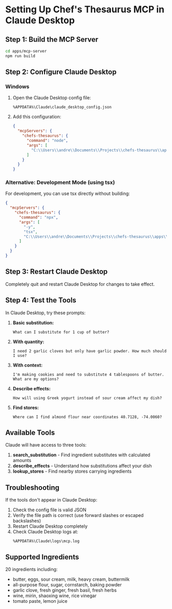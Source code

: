 # Setting Up Chef's Thesaurus MCP in Claude Desktop

## Step 1: Build the MCP Server

```bash
cd apps/mcp-server
npm run build
```

## Step 2: Configure Claude Desktop

### Windows

1. Open the Claude Desktop config file:
   ```
   %APPDATA%\Claude\claude_desktop_config.json
   ```
   
2. Add this configuration:
   ```json
   {
     "mcpServers": {
       "chefs-thesaurus": {
         "command": "node",
         "args": [
           "C:\\Users\\andre\\Documents\\Projects\\chefs-thesaurus\\apps\\mcp-server\\dist\\index.js"
         ]
       }
     }
   }
   ```

### Alternative: Development Mode (using tsx)

For development, you can use tsx directly without building:

```json
{
  "mcpServers": {
    "chefs-thesaurus": {
      "command": "npx",
      "args": [
        "-y",
        "tsx",
        "C:\\Users\\andre\\Documents\\Projects\\chefs-thesaurus\\apps\\mcp-server\\src\\index.ts"
      ]
    }
  }
}
```

## Step 3: Restart Claude Desktop

Completely quit and restart Claude Desktop for changes to take effect.

## Step 4: Test the Tools

In Claude Desktop, try these prompts:

1. **Basic substitution:**
   ```
   What can I substitute for 1 cup of butter?
   ```

2. **With quantity:**
   ```
   I need 2 garlic cloves but only have garlic powder. How much should I use?
   ```

3. **With context:**
   ```
   I'm making cookies and need to substitute 4 tablespoons of butter. What are my options?
   ```

4. **Describe effects:**
   ```
   How will using Greek yogurt instead of sour cream affect my dish?
   ```

5. **Find stores:**
   ```
   Where can I find almond flour near coordinates 40.7128, -74.0060?
   ```

## Available Tools

Claude will have access to three tools:

1. **search_substitution** - Find ingredient substitutes with calculated amounts
2. **describe_effects** - Understand how substitutions affect your dish
3. **lookup_stores** - Find nearby stores carrying ingredients

## Troubleshooting

If the tools don't appear in Claude Desktop:

1. Check the config file is valid JSON
2. Verify the file path is correct (use forward slashes or escaped backslashes)
3. Restart Claude Desktop completely
4. Check Claude Desktop logs at:
   ```
   %APPDATA%\Claude\logs\mcp.log
   ```

## Supported Ingredients

20 ingredients including:
- butter, eggs, sour cream, milk, heavy cream, buttermilk
- all-purpose flour, sugar, cornstarch, baking powder
- garlic clove, fresh ginger, fresh basil, fresh herbs
- wine, mirin, shaoxing wine, rice vinegar
- tomato paste, lemon juice

